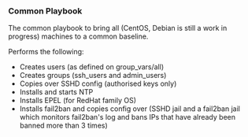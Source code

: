 ### Common Playbook ###

The common playbook to bring all (CentOS, Debian is still a work in progress) machines to a common baseline.

Performs the following:

- Creates users (as defined on group_vars/all)
- Creates groups (ssh_users and admin_users)
- Copies over SSHD config (authorised keys only)
- Installs and starts NTP
- Installs EPEL (for RedHat family OS)
- Installs fail2ban and copies config over (SSHD jail and a fail2ban jail which monitors fail2ban's log and bans IPs that have already been banned more than 3 times)
